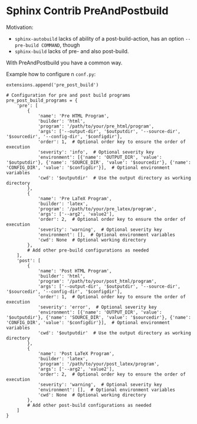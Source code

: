 <!---
################################################################
#                                                              #
#  This file is part of hermesbaby                             #
#                       the software engineer's typewriter     #
#                                                              #
#  Copyright (c) 2024 Alexander Mann-Wahrenberg (basejumpa)    #
#                                                              #
#      https://github.com/basejumpa                            #
#                                                              #
#  License(s)                                                  #
#                                                              #
#  - MIT for contents used as software                         #
#  - CC BY-SA-4.0 for contents used as method or otherwise     #
#                                                              #
################################################################
-->

# Sphinx Contrib PreAndPostbuild

Motivation:

- `sphinx-autobuild` lacks of ability of a post-build-action, has an option `--pre-build COMMAND`, though
- `sphinx-build` lacks of pre- and also post-build.

With PreAndPostbuild you have a common way.

Example how to configure n `conf.py`:

```
extensions.append('pre_post_build')

# Configuration for pre and post build programs
pre_post_build_programs = {
    'pre': [
        {
            'name': 'Pre HTML Program',
            'builder': 'html',
            'program': '/path/to/your/pre_html/program',
            'args': ['--output-dir', '$outputdir', '--source-dir', '$sourcedir', '--config-dir', '$configdir'],
            'order': 1,  # Optional order key to ensure the order of execution
            'severity': 'info',  # Optional severity key
            'environment': [{'name': 'OUTPUT_DIR', 'value': '$outputdir'}, {'name': 'SOURCE_DIR', 'value': '$sourcedir'}, {'name': 'CONFIG_DIR', 'value': '$configdir'}],  # Optional environment variables
            'cwd': '$outputdir'  # Use the output directory as working directory
        },
        {
            'name': 'Pre LaTeX Program',
            'builder': 'latex',
            'program': '/path/to/your/pre_latex/program',
            'args': ['--arg2', 'value2'],
            'order': 2,  # Optional order key to ensure the order of execution
            'severity': 'warning',  # Optional severity key
            'environment': [],  # Optional environment variables
            'cwd': None  # Optional working directory
        },
        # Add other pre-build configurations as needed
    ],
    'post': [
        {
            'name': 'Post HTML Program',
            'builder': 'html',
            'program': '/path/to/your/post_html/program',
            'args': ['--output-dir', '$outputdir', '--source-dir', '$sourcedir', '--config-dir', '$configdir'],
            'order': 1,  # Optional order key to ensure the order of execution
            'severity': 'error',  # Optional severity key
            'environment': [{'name': 'OUTPUT_DIR', 'value': '$outputdir'}, {'name': 'SOURCE_DIR', 'value': '$sourcedir'}, {'name': 'CONFIG_DIR', 'value': '$configdir'}],  # Optional environment variables
            'cwd': '$outputdir'  # Use the output directory as working directory
        },
        {
            'name': 'Post LaTeX Program',
            'builder': 'latex',
            'program': '/path/to/your/post_latex/program',
            'args': ['--arg2', 'value2'],
            'order': 2,  # Optional order key to ensure the order of execution
            'severity': 'warning',  # Optional severity key
            'environment': [],  # Optional environment variables
            'cwd': None  # Optional working directory
        },
        # Add other post-build configurations as needed
    ]
}

```
